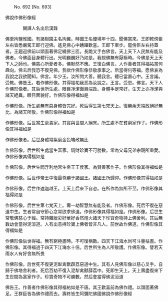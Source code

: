 ﻿　　No. 692 [No. 693]

佛說作佛形像經

　　　　闕譯人名出后漢錄


佛至拘鹽惟國。有諸樹園主名拘翼。時國王名優填年十四。聞佛當來。王即敕傍臣左右皆悉嚴駕王即行迎佛。遙見佛心中踴躍歡喜。王即下車步。罷傍臣左右持蓋者。王趨迎佛前以頭面著佛足繞佛三匝。長跪叉手白佛言。天上天下人民無有能及佛者。今佛面目身體行出。光明巍巍好乃如是。我視佛無有厭極時。今佛是天上天下人之師也。佛慈心所愛者多。佛默然不應。王復白佛言。人作善者其得福祐當何趣向。佛去后我恐不復見佛。我欲作佛形像恭敬承事之。后當得何等福。愿佛哀為我說之我欲聞知。佛言。年少王。汝所問大善。聽我言。聽已當置心中。王言諾。受教。佛告王。若作佛形像。其得福祐我悉為汝說之。王言。受恩。佛言。天下人作佛形像者。其后世所生處。眼目凈潔面目端政。身體手足常好。生天上亦凈潔與諸天絕異。眼目面貌好。作佛形像得福如是

作佛形像。所生處無有惡身體皆完好。死后得生第七梵天上。復勝余天端政絕好無比。為諸天所敬。作佛形像得福如是

作佛形像。后世當生豪貴家。其實與世間人絕異。所生處不在貧窮家作子。作佛形像其得福如是

作佛形像者。后世身體常紫磨金色端政無比

作佛形像。后世所生處當生富家。錢財珍寶不可勝數。常為父母兄弟宗親所重愛。作佛形像其得福如是

作佛形像。后世生閻浮利地常生帝王王侯家。為賢善家作子。作佛形像其得福如是

作佛形像。后世作帝王中復最尊勝于諸國王。諸國王所歸仰。作佛形像其得福如是

作佛形像。后世作遮迦越王。上天上后來下自恣。在所作為無所不至。作佛形像其福得如是

作佛形像。后世生第七梵天上。壽一劫智慧無有能及者。作佛形像。死后不復在惡道中生。生者常自守節心念常欲求佛道。作佛形像其得福如是。作佛形像。后世生常敬佛慈心于經。常持雜繒彩好華好香然燈火諸天下珍寶奇物持上佛舍利。其后無數劫會當得泥洹道。人有出意持珍寶上佛者皆非凡人。前世故作佛道。作佛形像其得福如是

作佛形像后世得福。無有窮極盡時。不可復稱數。四天下江海水尚可斗量枯盡。作佛形像。其得福過于四天下江海水十倍。后世所生為人所敬護。作佛形像。譬若天雨水人有好舍無所畏

作佛形像。后世死不復更泥犁禽獸薜荔惡道中生。其有人見佛形像以慈心叉手。自歸于佛塔舍利者。死后百劫不復入泥犁禽獸薜荔中。死即生天上。天上壽盡復來下生世間為富家作子。珍寶奇物不可勝數。然后會當得佛泥洹道

佛告王。作善者作佛形像其得福祐如是不唐。其王歡喜前為佛作禮。以頭面著佛足。王群臣皆為佛作禮而去。壽終皆生阿彌陀佛國佛說作佛形像經
